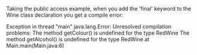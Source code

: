 Taking the public access example, when you add the 'final' keyword to the Wine class declaration you get a compile error:

Exception in thread "main" java.lang.Error: Unresolved compilation problems: 
	The method getColour() is undefined for the type RedWine
	The method getAlcohol() is undefined for the type RedWine
	at Main.main(Main.java:6)

